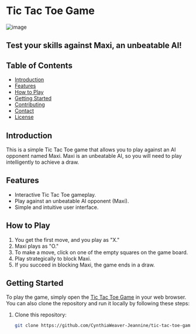 # Tic Tac Toe Game

![image](https://github.com/CynthiaWeaver-Jeannine/tic-tac-toe-game/assets/132491873/82636121-7f47-485d-a0b0-3e94417a1f8b)


## Test your skills against Maxi, an unbeatable AI!

## Table of Contents
- [Introduction](#introduction)
- [Features](#features)
- [How to Play](#how-to-play)
- [Getting Started](#getting-started)
- [Contributing](#contributing)
- [Contact](#contact)
- [License](#license)

## Introduction
This is a simple Tic Tac Toe game that allows you to play against an AI opponent named Maxi. Maxi is an unbeatable AI, so you will need to play intelligently to achieve a draw.

## Features
- Interactive Tic Tac Toe gameplay.
- Play against an unbeatable AI opponent (Maxi).
- Simple and intuitive user interface.

## How to Play
1. You get the first move, and you play as "X."
2. Maxi plays as "O."
3. To make a move, click on one of the empty squares on the game board.
4. Play strategically to block Maxi.
5. If you succeed in blocking Maxi, the game ends in a draw.

## Getting Started
To play the game, simply open the [Tic Tac Toe Game]() in your web browser. You can also clone the repository and run it locally by following these steps:

1. Clone this repository:
   ```bash
   git clone https://github.com/CynthiaWeaver-Jeannine/tic-tac-toe-game
